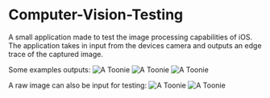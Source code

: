 # Computer-Vision-Testing
A small application made to test the image processing capabilities of iOS.
The application takes in input from the devices camera and outputs an edge trace of the captured image.

Some examples outputs:
![A Toonie](https://raw.githubusercontent.com/james-colautti/Computer-Vision-Testing/examples/coin.png)
![A Toonie](https://raw.githubusercontent.com/james-colautti/Computer-Vision-Testing/examples/key1.png)
![A Toonie](https://raw.githubusercontent.com/james-colautti/Computer-Vision-Testing/examples/key2.png)

A raw image can also be input for testing:
![A Toonie](https://raw.githubusercontent.com/james-colautti/Computer-Vision-Testing/examples/eyePre.png)
![A Toonie](https://raw.githubusercontent.com/james-colautti/Computer-Vision-Testing/examples/eyePost.png)
